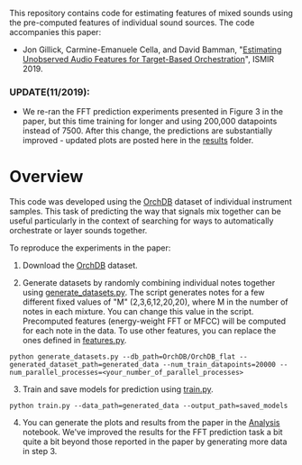 This repository contains code for estimating features of mixed sounds using the pre-computed features of individual sound sources. The code accompanies this paper:
*  Jon Gillick, Carmine-Emanuele Cella, and David Bamman, "[Estimating Unobserved Audio Features for Target-Based Orchestration](http://archives.ismir.net/ismir2019/paper/000021.pdf)", ISMIR 2019. 

### UPDATE(11/2019):
* We re-ran the FFT prediction experiments presented in Figure 3 in the paper, but this time training for longer and using 200,000 datapoints instead of 7500. After this change, the predictions are substantially improved - updated plots are posted here in the [results](results) folder. 

# Overview

This code was developed using the [OrchDB](http://www.carminecella.com/orchidea#datasets) dataset of individual instrument samples.  This task of predicting the way that signals mix together can be useful particularly in the context of searching for ways to automatically orchestrate or layer sounds together.

To reproduce the experiments in the paper:

1. Download the [OrchDB](http://www.carminecella.com/orchidea#datasets) dataset.

2. Generate datasets by randomly combining individual notes together using [generate_datasets.py](src/generate_datasets.py). The script generates notes for a few different fixed values of "M" (2,3,6,12,20,20), where M in the number of notes in each mixture. You can change this value in the script. Precomputed features (energy-weight FFT or MFCC) will be computed for each note in the data. To use other features, you can replace the ones defined in [features.py](src/features.py).

`python generate_datasets.py --db_path=OrchDB/OrchDB_flat --generated_dataset_path=generated_data --num_train_datapoints=20000 --num_parallel_processes=<your_number_of_parallel_processes> `

3. Train and save models for prediction using [train.py](src/train.py).

`python train.py --data_path=generated_data --output_path=saved_models`

4. You can generate the plots and results from the paper in the [Analysis](src/Analysis.ipynb) notebook. We've improved the results for the FFT prediction task a bit quite a bit beyond those reported in the paper by generating more data in step 3.
